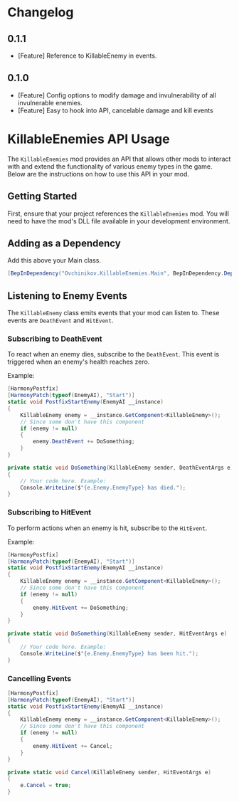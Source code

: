 # Changelog

## 0.1.1
- [Feature] Reference to KillableEnemy in events.

## 0.1.0
- [Feature] Config options to modify damage and invulnerability of all invulnerable enemies.
- [Feature] Easy to hook into API, cancelable damage and kill events

# KillableEnemies API Usage

The `KillableEnemies` mod provides an API that allows other mods to interact with and extend the functionality of various enemy types in the game. Below are the instructions on how to use this API in your mod.

## Getting Started

First, ensure that your project references the `KillableEnemies` mod. You will need to have the mod's DLL file available in your development environment.

## Adding as a Dependency

Add this above your Main class.

```csharp
[BepInDependency("Ovchinikov.KillableEnemies.Main", BepInDependency.DependencyFlags.HardDependency)]
```

## Listening to Enemy Events

The `KillableEnemy` class emits events that your mod can listen to. These events are `DeathEvent` and `HitEvent`.

### Subscribing to DeathEvent

To react when an enemy dies, subscribe to the `DeathEvent`. This event is triggered when an enemy's health reaches zero.

Example:
```csharp
[HarmonyPostfix]
[HarmonyPatch(typeof(EnemyAI), "Start")]
static void PostfixStartEnemy(EnemyAI __instance)
{
    KillableEnemy enemy = __instance.GetComponent<KillableEnemy>();
    // Since some don't have this component
    if (enemy != null)
    {
        enemy.DeathEvent += DoSomething;
    }
}

private static void DoSomething(KillableEnemy sender, DeathEventArgs e)
{
    // Your code here. Example:
    Console.WriteLine($"{e.Enemy.EnemyType} has died.");
}
```

### Subscribing to HitEvent

To perform actions when an enemy is hit, subscribe to the `HitEvent`.

Example:
```csharp
[HarmonyPostfix]
[HarmonyPatch(typeof(EnemyAI), "Start")]
static void PostfixStartEnemy(EnemyAI __instance)
{
    KillableEnemy enemy = __instance.GetComponent<KillableEnemy>();
    // Since some don't have this component
    if (enemy != null)
    {
        enemy.HitEvent += DoSomething;
    }
}

private static void DoSomething(KillableEnemy sender, HitEventArgs e)
{
    // Your code here. Example:
    Console.WriteLine($"{e.Enemy.EnemyType} has been hit.");
}
```

### Cancelling Events
```csharp
[HarmonyPostfix]
[HarmonyPatch(typeof(EnemyAI), "Start")]
static void PostfixStartEnemy(EnemyAI __instance)
{
    KillableEnemy enemy = __instance.GetComponent<KillableEnemy>();
    // Since some don't have this component
    if (enemy != null)
    {
        enemy.HitEvent += Cancel;
    }
}

private static void Cancel(KillableEnemy sender, HitEventArgs e)
{
    e.Cancel = true;
}
```
